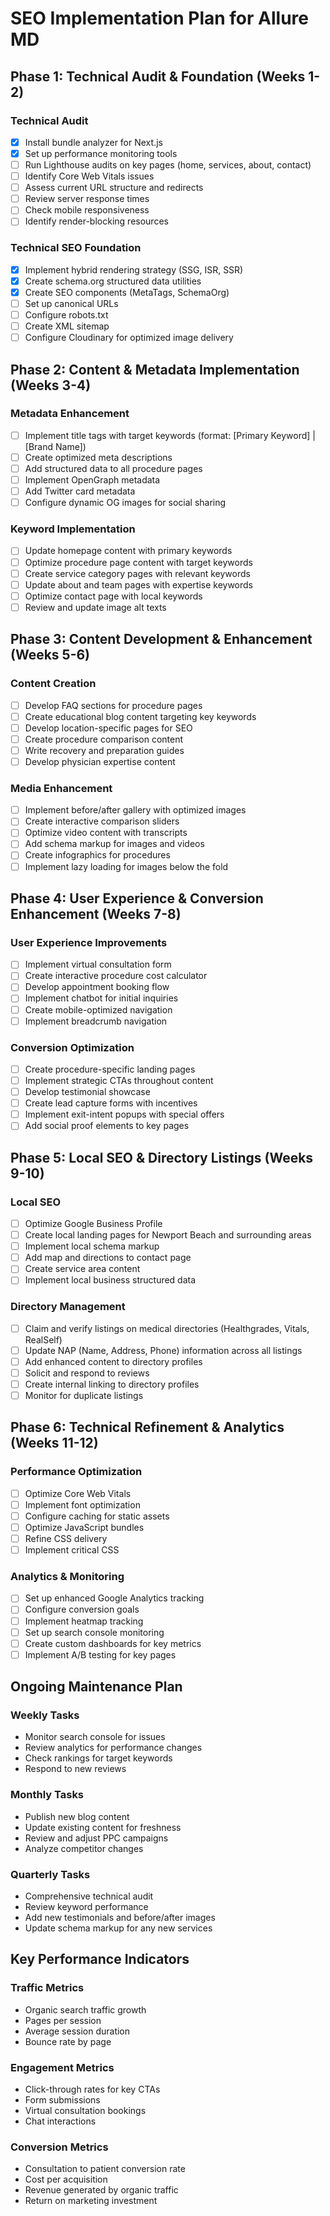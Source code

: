# SEO Implementation Plan for Allure MD

## Phase 1: Technical Audit & Foundation (Weeks 1-2)

### Technical Audit
- [x] Install bundle analyzer for Next.js
- [x] Set up performance monitoring tools
- [ ] Run Lighthouse audits on key pages (home, services, about, contact)
- [ ] Identify Core Web Vitals issues
- [ ] Assess current URL structure and redirects
- [ ] Review server response times
- [ ] Check mobile responsiveness
- [ ] Identify render-blocking resources

### Technical SEO Foundation
- [x] Implement hybrid rendering strategy (SSG, ISR, SSR)
- [x] Create schema.org structured data utilities
- [x] Create SEO components (MetaTags, SchemaOrg)
- [ ] Set up canonical URLs
- [ ] Configure robots.txt
- [ ] Create XML sitemap
- [ ] Configure Cloudinary for optimized image delivery

## Phase 2: Content & Metadata Implementation (Weeks 3-4)

### Metadata Enhancement
- [ ] Implement title tags with target keywords (format: [Primary Keyword] | [Brand Name])
- [ ] Create optimized meta descriptions
- [ ] Add structured data to all procedure pages
- [ ] Implement OpenGraph metadata
- [ ] Add Twitter card metadata
- [ ] Configure dynamic OG images for social sharing

### Keyword Implementation
- [ ] Update homepage content with primary keywords
- [ ] Optimize procedure page content with target keywords
- [ ] Create service category pages with relevant keywords
- [ ] Update about and team pages with expertise keywords
- [ ] Optimize contact page with local keywords
- [ ] Review and update image alt texts

## Phase 3: Content Development & Enhancement (Weeks 5-6)

### Content Creation
- [ ] Develop FAQ sections for procedure pages
- [ ] Create educational blog content targeting key keywords
- [ ] Develop location-specific pages for SEO
- [ ] Create procedure comparison content
- [ ] Write recovery and preparation guides
- [ ] Develop physician expertise content

### Media Enhancement
- [ ] Implement before/after gallery with optimized images
- [ ] Create interactive comparison sliders
- [ ] Optimize video content with transcripts
- [ ] Add schema markup for images and videos
- [ ] Create infographics for procedures
- [ ] Implement lazy loading for images below the fold

## Phase 4: User Experience & Conversion Enhancement (Weeks 7-8)

### User Experience Improvements
- [ ] Implement virtual consultation form
- [ ] Create interactive procedure cost calculator
- [ ] Develop appointment booking flow
- [ ] Implement chatbot for initial inquiries
- [ ] Create mobile-optimized navigation
- [ ] Implement breadcrumb navigation

### Conversion Optimization
- [ ] Create procedure-specific landing pages
- [ ] Implement strategic CTAs throughout content
- [ ] Develop testimonial showcase
- [ ] Create lead capture forms with incentives
- [ ] Implement exit-intent popups with special offers
- [ ] Add social proof elements to key pages

## Phase 5: Local SEO & Directory Listings (Weeks 9-10)

### Local SEO
- [ ] Optimize Google Business Profile
- [ ] Create local landing pages for Newport Beach and surrounding areas
- [ ] Implement local schema markup
- [ ] Add map and directions to contact page
- [ ] Create service area content
- [ ] Implement local business structured data

### Directory Management
- [ ] Claim and verify listings on medical directories (Healthgrades, Vitals, RealSelf)
- [ ] Update NAP (Name, Address, Phone) information across all listings
- [ ] Add enhanced content to directory profiles
- [ ] Solicit and respond to reviews
- [ ] Create internal linking to directory profiles
- [ ] Monitor for duplicate listings

## Phase 6: Technical Refinement & Analytics (Weeks 11-12)

### Performance Optimization
- [ ] Optimize Core Web Vitals
- [ ] Implement font optimization
- [ ] Configure caching for static assets
- [ ] Optimize JavaScript bundles
- [ ] Refine CSS delivery
- [ ] Implement critical CSS

### Analytics & Monitoring
- [ ] Set up enhanced Google Analytics tracking
- [ ] Configure conversion goals
- [ ] Implement heatmap tracking
- [ ] Set up search console monitoring
- [ ] Create custom dashboards for key metrics
- [ ] Implement A/B testing for key pages

## Ongoing Maintenance Plan

### Weekly Tasks
- Monitor search console for issues
- Review analytics for performance changes
- Check rankings for target keywords
- Respond to new reviews

### Monthly Tasks
- Publish new blog content
- Update existing content for freshness
- Review and adjust PPC campaigns
- Analyze competitor changes

### Quarterly Tasks
- Comprehensive technical audit
- Review keyword performance
- Add new testimonials and before/after images
- Update schema markup for any new services

## Key Performance Indicators

### Traffic Metrics
- Organic search traffic growth
- Pages per session
- Average session duration
- Bounce rate by page

### Engagement Metrics
- Click-through rates for key CTAs
- Form submissions
- Virtual consultation bookings
- Chat interactions

### Conversion Metrics
- Consultation to patient conversion rate
- Cost per acquisition
- Revenue generated by organic traffic
- Return on marketing investment 